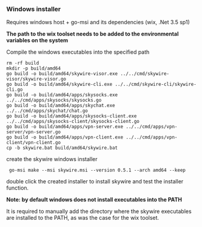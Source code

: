 ### Windows installer

Requires windows host + go-msi and its dependencies (wix, .Net 3.5 sp1)

**The path to the wix toolset needs to be added to the environmental variables on the system**

Compile the windows executables into the specified path

```
rm -rf build
mkdir -p build/amd64
go build -o build/amd64/skywire-visor.exe ../../cmd/skywire-visor/skywire-visor.go
go build -o build/amd64/skywire-cli.exe ../../cmd/skywire-cli/skywire-cli.go
go build -o build/amd64/apps/skysocks.exe ../../cmd/apps/skysocks/skysocks.go
go build -o build/amd64/apps/skychat.exe ../../cmd/apps/skychat/chat.go
go build -o build/amd64/apps/skysocks-client.exe ../../cmd/apps/skysocks-client/skysocks-client.go
go build -o build/amd64/apps/vpn-server.exe ../../cmd/apps/vpn-server/vpn-server.go
go build -o build/amd64/apps/vpn-client.exe ../../cmd/apps/vpn-client/vpn-client.go
cp -b skywire.bat build/amd64/skywire.bat
```

create the skywire windows installer

```
 go-msi make --msi skywire.msi --version 0.5.1 --arch amd64 --keep
```

double click the created installer to install skywire and test the installer function.

**Note: by default windows does not install executables into the PATH**

It is required to manually add the directory where the skywire executables are installed to the PATH, as was the case for the wix toolset.
